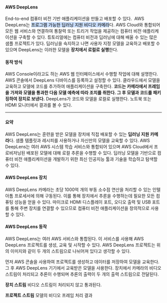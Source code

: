 #### **AWS DeepLens**

End-to-end 컴퓨터 비전 기반 애플리케이션을 만들고 배포할 수 있다. 
AWS DeepLens는 <mark style="background: #ADCCFFA6;">프로그램 가능한 딥러닝 지원 비디오 카메라</mark>다. AWS Cloud와 통합되어 모든 웹 서비스와 연결하여 통찰력 또는 트리거 작업을 제공하는 컴퓨터 비전 애플리케이션을 구축할 수 있다. 튜토리얼에는 컴퓨터 비전과 딥러닝에 대해 배울 수 있는 많은 샘플 프로젝트가 있다. 딥러닝을 숙지하고 나면 사용자 지정 모델을 교육하고 배포할 수 있으며 DeepLens는 이러한 모델을 **장치에서 로컬로 실행**한다.

#### **동작 방식**
AWS Console이라고도 하는 AWS 웹 인터페이스에서 수행할 작업에 대해 설명한다. AWS 콘솔에서 DeepLens 디바이스를 등록하고 설정할 수 있다. 클라우드에서 모델을 교육하고 모델에 코드를 추가하여 애플리케이션을 구축한다. **코드는 카메라에서 프레임을 가져와 모델을 통과한 다음 모델 예측에 따라 조치를 취한다. 그 후 모델과 코드를 패키징하여 장치로 보낸다.** DeepLens가 코드와 모델을 로컬로 실행한다. 노트북 또는 HDMI 모니터에서 결과를 볼 수 있다. 

---

#### **요약**

AWS DeepLens는 훈련을 받은 모델을 장치에 직접 배포할 수 있는 **딥러닝 지원 카메라**다. 샘플 템플릿과 레시피를 사용하거나 자신만의 모델을 교육할 수 있다. AWS DeepLens는 여러 AWS 시스템 학습 서비스와 통합되어 있으며 AWS Cloud에서 프로비저닝된 배포된 모델에 대해 로컬 추론을 수행할 수 있다. 딥러닝 모델을 기반으로 컴퓨터 비전 애플리케이션을 개발하기 위한 최신 인공지능 툴과 기술을 학습하고 탐색할 수 있다.

#### **AWS DeepLens 장치**

AWS DeepLens 카메라는 초당 1000억 개의 부동 소수점 연산을 처리할 수 있는 인텔 아톰 프로세서에 의해 구동된다. 이를 통해 장치에서 추론을 수행하는데 필요한 모든 컴퓨팅 성능을 얻을 수 있다. 마이크로 HDMI 디스플레이 포트, 오디오 출력 및 USB 포트를 통해 주변 장치를 연결할 수 있으므로 컴퓨터 비전 애플리케이션을 창의적으로 사용할 수 있다. 

#### **AWS DeepLens 동작**

AWS DeepLens는 여러 AWS 서비스와 통합된다. 이 서비스를 사용해 AWS DeepLens 프로젝트를 생성, 교육 및 시작할 수 있다. AWS DeepLens 프로젝트는 위의 이미지와 같이 두 개의 스트림으로 나뉘어져 있다고 생각할 수 있다.

먼저 AWS 콘솔을 사용하여 프로젝트를 생성하고 데이터를 저장하여 모델을 교육한다. 그 후 AWS DeepLens 기기에서 교육받은 모델을 사용한다. 장치에서 카메라의 비디오 스트림이 처리되고 추론이 수행되며 추론의 출력이 두 개의 출력 스트림으로 전달된다.

**장치 스트림**
비디오 스트림이 처리되지 않고 통과된다.

**프로젝트 스트림**
모델의 비디오 프레임 처리 결과